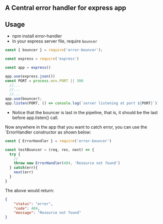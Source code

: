 ## A Central error handler for express app

## Usage

- npm install error-handler
- In your express server file, require `bouncer`

```javascript
const { bouncer } = require('error-bouncer');

const express = require('express')

const app = express()

app.use(express.json())
const PORT = process.env.PORT || 300
  //...
  //...
  //...
app.use(bouncer);
app.listen(PORT, () => console.log(`server listening at port ${PORT}`))

```

- Notice that the bouncer is last in the pipeline, that is, it should be the last before app.listen() call.

Now anywhere in the app that you want to catch error, you can use the `ErrorHandler constructor as shown below:

```javascript
const { ErrorHandler } = require('error-bouncer')

const testBouncer = (req, res, next) => {
  try {
    //
    throw new ErrorHandler(404, 'Resource not found')
  } catch(err){
    next(err)
  }
}
```

The above would return:
```json
{
    "status": "error",
    "code": 404,
    "message": "Resource not found"
}

```
